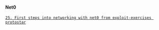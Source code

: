 #### Net0

[`25. First steps into networking with net0 from exploit-exercises protostar`](https://github.com/Kan1shka9/Binary-Hacking-Course/blob/master/25_First-steps-into-networking-with-net0-from-exploit-exercises-protostar.md)